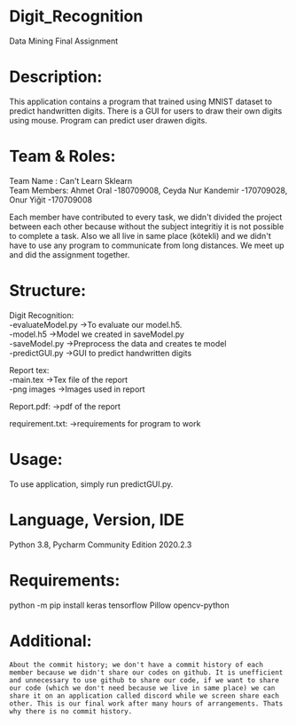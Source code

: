# Digit_Recognition
Data Mining Final Assignment

# Description:
This application contains a program that trained using MNIST dataset to predict handwritten digits. There is a GUI for users to draw their own digits using mouse. Program can predict user drawen digits.

# Team & Roles:
  Team Name : Can't Learn Sklearn<br/>
  Team Members: Ahmet Oral -180709008, Ceyda Nur Kandemir -170709028, Onur Yiğit -170709008
  
  Each member have contributed to every task, we didn't divided the project between each other because without the subject integritiy it is not possible to complete a task. Also we all live in same place (kötekli) and we didn't have to use any program to communicate from long distances. We meet up and did the assignment together.
  
# Structure:
Digit Recognition:<br/>
  -evaluateModel.py  ->To evaluate our model.h5.<br/>
  -model.h5          ->Model we created in saveModel.py<br/>
  -saveModel.py      ->Preprocess the data and creates te model<br/>
  -predictGUI.py     ->GUI to predict handwritten digits<br/>

Report tex:<br/>
  -main.tex          ->Tex file of the report<br/>
  -png images        ->Images used in report<br/>

Report.pdf:          ->pdf of the report<br/>

requirement.txt:     ->requirements for program to work

# Usage:
  To use application, simply run predictGUI.py.
  
# Language, Version, IDE
  Python 3.8, Pycharm Community Edition 2020.2.3

# Requirements:
python -m pip install keras tensorflow Pillow opencv-python

# Additional:
    About the commit history; we don't have a commit history of each member because we didn't share our codes on github. It is unefficient and unnecessary to use github to share our code, if we want to share our code (which we don't need because we live in same place) we can share it on an application called discord while we screen share each other. This is our final work after many hours of arrangements. Thats why there is no commit history.

